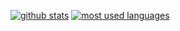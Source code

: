 [![github stats](https://github-readme-stats.vercel.app/api?username=MrScopes&show_icons=true&title_color=fff&icon_color=79ff97&text_color=9f9f9f&bg_color=151515&count_private=true)](https://github.com/MrScopes)
[![most used languages](https://github-readme-stats.vercel.app/api/top-langs/?username=MrScopes&layout=compact&show_icons=true&title_color=fff&icon_color=79ff97&text_color=9f9f9f&bg_color=151515&count_private=true)](https://github.com/MrScopes)
